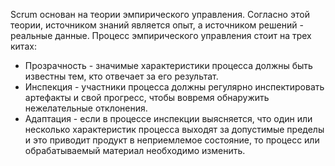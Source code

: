 Scrum основан на теории эмпирического управления. Согласно этой теории, источником знаний является опыт, а источником решений - реальные данные. Процесс эмпирического управления стоит на трех китах:

- Прозрачность - значимые характеристики процесса должны быть известны тем, кто отвечает за его результат.
- Инспекция - участники процесса должны регулярно инспектировать артефакты и свой прогресс, чтобы вовремя обнаружить нежелательные отклонения.
- Адаптация - если в процессе инспекции выясняется, что один или несколько характеристик процесса выходят за допустимые пределы и это приводит продукт в неприемлемое состояние, то процесс или обрабатываемый материал необходимо изменить.  